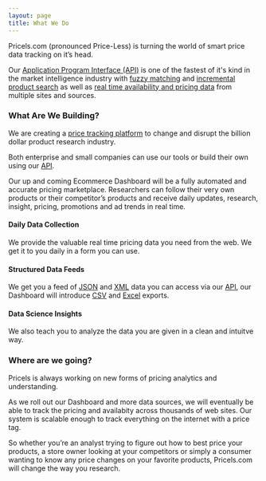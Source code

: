 ```yaml
---
layout: page
title: What We Do
---
```


Pricels.com (pronounced Price-Less) is turning the world of smart price data tracking on it’s head.

Our <a href="http://developers.pricels.com" target="_blank">Application Program Interface (API)</a> is one of the fastest of it's kind in the market intelligence industry with <a href="http://en.wikipedia.org/wiki/Fuzzy_matching_%28computer-assisted_translation%29" target="_blank">fuzzy matching</a> and <a href="http://en.wikipedia.org/wiki/Incremental_search" target="_blank">incremental product search</a> as well as <a href="http://en.wikipedia.org/wiki/Real-time_data" target="_blank">real time availability and pricing data</a> from multiple sites and sources.

### What Are We Building?
We are creating a <a href="http://en.wikipedia.org/wiki/Platform_as_a_service" target="_blank">price tracking platform</a> to change and disrupt the billion dollar product research industry.

Both enterprise and small companies can use our tools or build their own using our <a href="http://developers.pricels.com" target="_blank">API</a>.

<p class="message">
Our up and coming Ecommerce Dashboard will be a fully automated and accurate pricing marketplace. Researchers can follow their very own products or their competitor’s products and receive daily updates, research, insight, pricing, promotions and ad trends in real time.
</p>

#### Daily Data Collection
We provide the valuable real time pricing data you need from the web. We get it to you daily in a form you can use.

#### Structured Data Feeds
We get you a feed of <a href="http://en.wikipedia.org/wiki/JSON" target="_blank">JSON</a> and <a href="http://en.wikipedia.org/wiki/XML" target="_blank">XML</a> data you can access via our <a href="http://developers.pricels.com" target="_blank">API</a>, our Dashboard will introduce <a href="http://en.wikipedia.org/wiki/Comma-separated_values" target="_blank">CSV</a> and <a href="http://en.wikipedia.org/wiki/Microsoft_Excel" target="_blank">Excel</a> exports.

#### Data Science Insights
We also teach you to analyze the data you are given in a clean and intuitve way.

### Where are we going?
Pricels is always working on new forms of pricing analytics and understanding.

As we roll out our Dashboard and more data sources, we will eventually be able to track the pricing and availabity across thousands of web sites. Our system is scalable enough to track everything on the internet with a price tag.

So whether you’re an analyst trying to figure out how to best price your products, a store owner looking at your competitors or simply a consumer wanting to know any price changes on your favorite products, Pricels.com will change the way you research.
